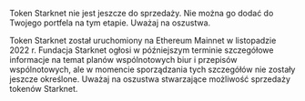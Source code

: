 Token Starknet nie jest jeszcze do sprzedaży. Nie można go dodać do Twojego portfela na tym etapie. Uważaj na oszustwa.

Token Starknet został uruchomiony na Ethereum Mainnet w listopadzie 2022 r. Fundacja Starknet ogłosi w późniejszym terminie szczegółowe informacje na temat planów wspólnotowych biur i przepisów wspólnotowych, ale w momencie sporządzania tych szczegółów nie zostały jeszcze określone. Uważaj na oszustwa stwarzające możliwość sprzedaży tokenów Starknet.